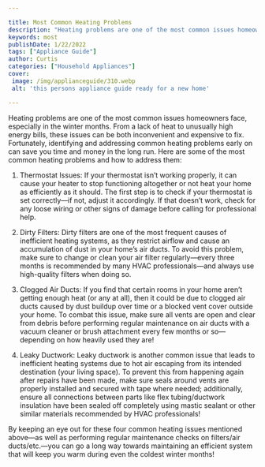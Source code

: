 ```yaml
---

title: Most Common Heating Problems
description: "Heating problems are one of the most common issues homeowners face, especially in the winter months. From a lack of heat to unusua...find out now"
keywords: most
publishDate: 1/22/2022
tags: ["Appliance Guide"]
author: Curtis
categories: ["Household Appliances"]
cover: 
 image: /img/applianceguide/310.webp
 alt: 'this persons appliance guide ready for a new home'

---
```


Heating problems are one of the most common issues homeowners face, especially in the winter months. From a lack of heat to unusually high energy bills, these issues can be both inconvenient and expensive to fix. Fortunately, identifying and addressing common heating problems early on can save you time and money in the long run. Here are some of the most common heating problems and how to address them:

1. Thermostat Issues: If your thermostat isn’t working properly, it can cause your heater to stop functioning altogether or not heat your home as efficiently as it should. The first step is to check if your thermostat is set correctly—if not, adjust it accordingly. If that doesn’t work, check for any loose wiring or other signs of damage before calling for professional help.

2. Dirty Filters: Dirty filters are one of the most frequent causes of inefficient heating systems, as they restrict airflow and cause an accumulation of dust in your home’s air ducts. To avoid this problem, make sure to change or clean your air filter regularly—every three months is recommended by many HVAC professionals—and always use high-quality filters when doing so.

3. Clogged Air Ducts: If you find that certain rooms in your home aren’t getting enough heat (or any at all), then it could be due to clogged air ducts caused by dust buildup over time or a blocked vent cover outside your home. To combat this issue, make sure all vents are open and clear from debris before performing regular maintenance on air ducts with a vacuum cleaner or brush attachment every few months or so—depending on how heavily used they are! 

4. Leaky Ductwork: Leaky ductwork is another common issue that leads to inefficient heating systems due to hot air escaping from its intended destination (your living space). To prevent this from happening again after repairs have been made, make sure seals around vents are properly installed and secured with tape where needed; additionally, ensure all connections between parts like flex tubing/ductwork insulation have been sealed off completely using mastic sealant or other similar materials recommended by HVAC professionals! 

 By keeping an eye out for these four common heating issues mentioned above—as well as performing regular maintenance checks on filters/air ducts/etc.—you can go a long way towards maintaining an efficient system that will keep you warm during even the coldest winter months!

